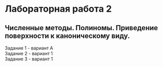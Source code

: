 # Лабораторная работа 2 
## Численные методы. Полиномы. Приведение поверхности к каноническому виду.

Задание 1 - вариант А  
Задание 2 - вариант 1  
Задание 3 - вариант 1
